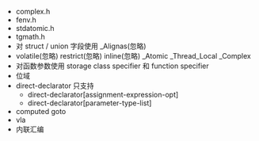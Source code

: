 * complex.h
* fenv.h
* stdatomic.h
* tgmath.h
* 对 struct / union 字段使用 _Alignas(忽略)
* volatile(忽略) restrict(忽略) inline(忽略) _Atomic _Thread_Local _Complex
* 对函数参数使用 storage class specifier 和 function specifier
* 位域
* direct-declarator 只支持
  * direct-declarator[assignment-expression-opt]
  * direct-declarator[parameter-type-list]
* computed goto
* vla
* 内联汇编

